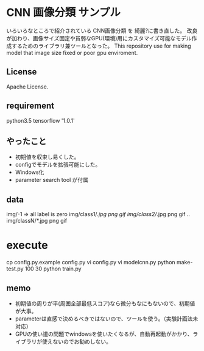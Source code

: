 # CNN 画像分類 サンプル

いろいろなところで紹介されている CNN画像分類 を 綺麗?に書き直した。
改良が加わり、画像サイズ固定や貧弱なGPU(環境)用にカスタマイズ可能なモデル作成するためのライブラリ兼ツールとなった。
This repository use for making model that image size fixed or poor gpu enviroment.

## License
Apache License.

## requirement
python3.5
tensorflow '1.0.1'

## やったこと

* 初期値を収束し易くした。
* configでモデルを拡張可能にした。
* Windows化
* parameter search tool が付属

## data

img/-1 => all label is zero
img/class1/*.jpg png gif
img/class2/*.jpg png gif
..
img/classN/*.jpg png gif

# execute

cp config.py.example config.py
vi config.py
vi modelcnn.py
python make-test.py 100 30
python train.py

## memo

* 初期値の周りが平(周囲全部最低スコア)なら微分もなにもないので、初期値が大事。
* parameterは直感で決めるべきではないので、ツールを使う。（実験計画法未対応）
* GPUの使い道の問題でwindowsを使いたくなるが、自動再起動がかかり、ライブラリが使えないのでお勧めしない。

